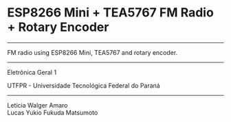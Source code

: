 # ESP8266 Mini + TEA5767 FM Radio + Rotary Encoder  

---  

FM radio using ESP8266 Mini, TEA5767 and rotary encoder.  

---  

Eletrônica Geral 1  

UTFPR - Universidade Tecnológica Federal do Paraná  

---  

Letícia Walger Amaro  
Lucas Yukio Fukuda Matsumoto  
